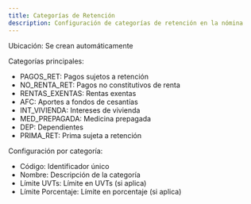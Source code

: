 ```yaml
---
title: Categorías de Retención
description: Configuración de categorías de retención en la nómina
---
```


Ubicación: Se crean automáticamente

Categorías principales:
- PAGOS_RET: Pagos sujetos a retención
- NO_RENTA_RET: Pagos no constitutivos de renta
- RENTAS_EXENTAS: Rentas exentas
- AFC: Aportes a fondos de cesantías
- INT_VIVIENDA: Intereses de vivienda
- MED_PREPAGADA: Medicina prepagada
- DEP: Dependientes
- PRIMA_RET: Prima sujeta a retención

Configuración por categoría:
- Código: Identificador único
- Nombre: Descripción de la categoría
- Límite UVTs: Límite en UVTs (si aplica)
- Límite Porcentaje: Límite en porcentaje (si aplica)